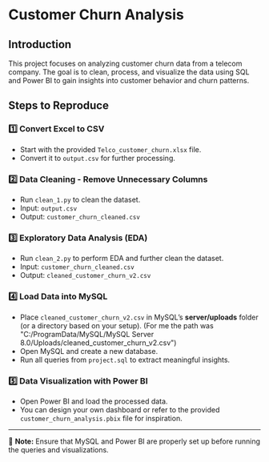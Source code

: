 # Customer Churn Analysis

## Introduction
This project focuses on analyzing customer churn data from a telecom company. The goal is to clean, process, and visualize the data using SQL and Power BI to gain insights into customer behavior and churn patterns.

## Steps to Reproduce

### 1️⃣ Convert Excel to CSV
- Start with the provided `Telco_customer_churn.xlsx` file.
- Convert it to `output.csv` for further processing.

### 2️⃣ Data Cleaning - Remove Unnecessary Columns
- Run `clean_1.py` to clean the dataset.
- Input: `output.csv`
- Output: `customer_churn_cleaned.csv`

### 3️⃣ Exploratory Data Analysis (EDA)
- Run `clean_2.py` to perform EDA and further clean the dataset.
- Input: `customer_churn_cleaned.csv`
- Output: `cleaned_customer_churn_v2.csv`

### 4️⃣ Load Data into MySQL
- Place `cleaned_customer_churn_v2.csv` in MySQL’s **server/uploads** folder (or a directory based on your setup).
  (For me the path was "C:/ProgramData/MySQL/MySQL Server 8.0/Uploads/cleaned_customer_churn_v2.csv")
- Open MySQL and create a new database.
- Run all queries from `project.sql` to extract meaningful insights.

### 5️⃣ Data Visualization with Power BI
- Open Power BI and load the processed data.
- You can design your own dashboard or refer to the provided `customer_churn_analysis.pbix` file for inspiration.

---
📌 **Note:** Ensure that MySQL and Power BI are properly set up before running the queries and visualizations.


